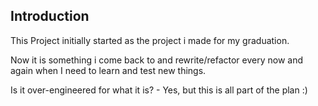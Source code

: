 ## Introduction

This Project initially started as the project i made for my graduation.

Now it is something i come back to and rewrite/refactor every now and again when I need to learn and test new things. 

Is it over-engineered for what it is? - Yes, but this is all part of the plan :)